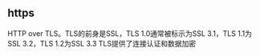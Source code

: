 <h2 id="https">https</h2>
<p>HTTP over TLS。TLS的前身是SSL，TLS 1.0通常被标示为SSL 3.1，TLS 1.1为SSL 3.2，TLS 1.2为SSL 3.3
TLS提供了连接认证和数据加密</p>
